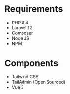 
# Requirements
* PHP 8.4
* Laravel 12
* Composer
* Node JS
* NPM

# Components
* Tailwind CSS
* TailAdmin (Open Sourced)
* Vue 3
